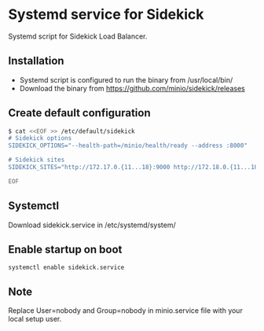 # Systemd service for Sidekick

Systemd script for Sidekick Load Balancer.

## Installation

- Systemd script is configured to run the binary from /usr/local/bin/
- Download the binary from https://github.com/minio/sidekick/releases

## Create default configuration

```sh
$ cat <<EOF >> /etc/default/sidekick
# Sidekick options
SIDEKICK_OPTIONS="--health-path=/minio/health/ready --address :8000"

# Sidekick sites
SIDEKICK_SITES="http://172.17.0.{11...18}:9000 http://172.18.0.{11...18}:9000"

EOF
```

## Systemctl

Download sidekick.service in /etc/systemd/system/

## Enable startup on boot

```
systemctl enable sidekick.service
```

## Note
Replace User=nobody and Group=nobody in minio.service file with your local setup user.

